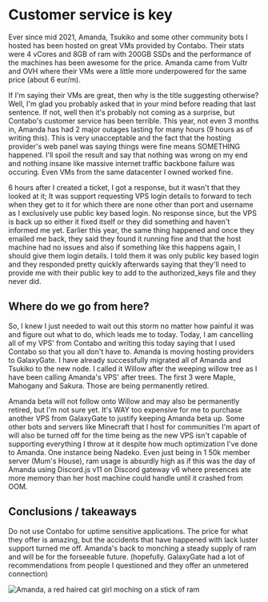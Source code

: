 # Customer service is key
Ever since mid 2021, Amanda, Tsukiko and some other community bots I hosted has been hosted on great VMs provided by Contabo. Their stats were 4 vCores and 8GB of ram with 200GB SSDs and the performance of the machines has been awesome for the price. Amanda came from Vultr and OVH where their VMs were a little more underpowered for the same price (about 6 eur/m).

If I'm saying their VMs are great, then why is the title suggesting otherwise?
Well, I'm glad you probably asked that in your mind before reading that last sentence. If not, well then it's probably not coming as a surprise, but Contabo's customer service has been terrible. This year, not even 3 months in, Amanda has had 2 major outages lasting for many hours (9 hours as of writing this). This is very unacceptable and the fact that the hosting provider's web panel was saying things were fine means SOMETHING happened. I'll spoil the result and say that nothing was wrong on my end and nothing insane like massive internet traffic backbone failure was occuring. Even VMs from the same datacenter I owned worked fine.

6 hours after I created a ticket, I got a response, but it wasn't that they looked at it; It was support requesting VPS login details to forward to tech when they get to it for which there are none other than port and username as I exclusively use public key based login. No response since, but the VPS is back up so either it fixed itself or they did something and haven't informed me yet. Earlier this year, the same thing happened and once they emailed me back, they said they found it running fine and that the host machine had no issues and also if something like this happens again, I should give them login details. I told them it was only public key based login and they responded pretty quickly afterwards saying that they'll need to provide me with their public key to add to the authorized_keys file and they never did.

## Where do we go from here?
So, I knew I just needed to wait out this storm no matter how painful it was and figure out what to do, which leads me to today. Today, I am cancelling all of my VPS' from Contabo and writing this today saying that I used Contabo so that you all don't have to. Amanda is moving hosting providers to GalaxyGate. I have already successfully migrated all of Amanda and Tsukiko to the new node. I called it Willow after the weeping willow tree as I have been calling Amanda's VPS' after trees. The first 3 were Maple, Mahogany and Sakura. Those are being permanently retired.

Amanda beta will not follow onto Willow and may also be permanently retired, but I'm not sure yet. It's WAY too expensive for me to purchase another VPS from GalaxyGate to justify keeping Amanda beta up. Some other bots and servers like Minecraft that I host for communities I'm apart of will also be turned off for the time being as the new VPS isn't capable of supporting everything I throw at it despite how much optimization I've done to Amanda. One instance being Nadeko. Even just being in 1 50k member server (Mum's House), ram usage is absurdly high as if this was the day of Amanda using Discord.js v11 on Discord gateway v6 where presences ate more memory than her host machine could handle until it crashed from OOM.

## Conclusions / takeaways
Do not use Contabo for uptime sensitive applications. The price for what they offer is amazing, but the accidents that have happened with lack luster support turned me off. Amanda's back to monching a steady supply of ram and will be for the forseeable future. (hopefully. GalaxyGate had a lot of recommendations from people I questioned and they offer an unmetered connection)

![Amanda, a red haired cat girl moching on a stick of ram](https://cdn.discordapp.com/emojis/664057401682558995.webp)
